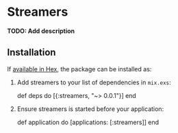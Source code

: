# Streamers

**TODO: Add description**

## Installation

If [available in Hex](https://hex.pm/docs/publish), the package can be installed as:

  1. Add streamers to your list of dependencies in `mix.exs`:

        def deps do
          [{:streamers, "~> 0.0.1"}]
        end

  2. Ensure streamers is started before your application:

        def application do
          [applications: [:streamers]]
        end

